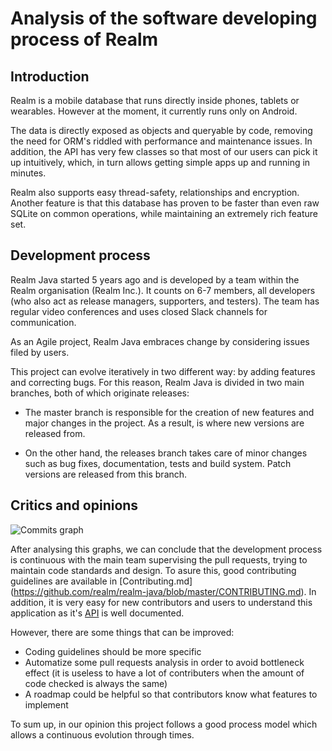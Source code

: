 # Analysis of the software developing process of Realm

## Introduction

Realm is a mobile database that runs directly inside phones, tablets or wearables. However at the moment, it currently runs only on Android.

The data is directly exposed as objects and queryable by code, removing the need for ORM's riddled with performance and maintenance issues. In addition, the API has very few classes so that most of our users can pick it up intuitively, which, in turn allows getting simple apps up and running in minutes.

Realm also supports easy thread-safety, relationships and encryption. Another feature is that this database has proven to be faster than even raw SQLite on common operations, while maintaining an extremely rich feature set.

## Development process

Realm Java started 5 years ago and is developed by a team within the Realm organisation (Realm Inc.). It counts on 6-7 members, all developers (who also act as release managers, supporters, and testers). The team has regular video conferences and uses closed Slack channels for communication.

As an Agile project, Realm Java embraces change by considering issues filed by users.

This project can evolve iteratively in two different way: by adding features and correcting bugs. For this reason, Realm Java is divided in two main branches, both of which originate releases:

 * The master branch is responsible for the creation of new features and major changes in the project. As a result, is where new versions are released from.

 * On the other hand, the releases branch takes care of minor changes such as bug fixes, documentation, tests and build system. Patch versions are released from this branch.

## Critics and opinions

![Commits graph](https://github.com/renatoabreu11/realm-java/blob/master/ESOF-docs/Resources/commits%20graph.png)

After analysing this graphs, we can conclude that the development process is continuous with the main team supervising the pull requests, trying to maintain code standards and design. To asure this, good contributing guidelines are available in [Contributing.md] (https://github.com/realm/realm-java/blob/master/CONTRIBUTING.md). In addition, it is very easy for new contributors and users to understand this application as it's [API](https://realm.io/docs/java/latest/) is well documented.

However, there are some things that can be improved:
* Coding guidelines should be more specific
* Automatize some pull requests analysis in order to avoid bottleneck effect (it is useless to have a lot of contributers when the amount of code checked is always the same)
* A roadmap could be helpful so that contributors know what features to implement

To sum up, in our opinion this project follows a good process model which allows a continuous evolution through times.

